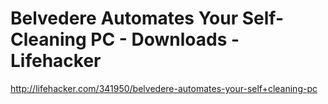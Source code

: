 <!--
id: 320659352
link: http://kevinisom.info/post/320659352/belvedere-automates-your-self-cleaning-pc-downloads
slug: belvedere-automates-your-self-cleaning-pc-downloads
date: Thu Jan 07 2010 14:30:41 GMT+1300 (NZDT)
raw: {"blog_name":"kevinisom","id":320659352,"post_url":"http://kevinisom.info/post/320659352/belvedere-automates-your-self-cleaning-pc-downloads","slug":"belvedere-automates-your-self-cleaning-pc-downloads","type":"link","date":"2010-01-07 01:30:41 GMT","timestamp":1262827841,"state":"published","format":"html","reblog_key":"47gcdrcR","tags":[],"short_url":"http://tmblr.co/Zw68YyJ7D_O","highlighted":[],"feed_item":"http://lifehacker.com/341950/belvedere-automates-your-self+cleaning-pc","from_feed_id":"650234","note_count":0,"title":"Belvedere Automates Your Self-Cleaning PC - Downloads - Lifehacker","url":"http://lifehacker.com/341950/belvedere-automates-your-self+cleaning-pc","description":""}
publish: 2010-01-07
tags: 
title: Belvedere Automates Your Self-Cleaning PC - Downloads - Lifehacker
-->


Belvedere Automates Your Self-Cleaning PC - Downloads - Lifehacker
==================================================================

<http://lifehacker.com/341950/belvedere-automates-your-self+cleaning-pc>

